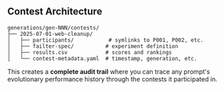 ## Contest Architecture

```
generations/gen-NNN/contests/
├── 2025-07-01-web-cleanup/
│   ├── participants/           # symlinks to P001, P002, etc.
│   ├── failter-spec/          # experiment definition
│   ├── results.csv            # scores and rankings
│   └── contest-metadata.yaml  # timestamp, generation, etc.
```

This creates a **complete audit trail** where you can trace any prompt's
evolutionary performance history through the contests it participated in.

